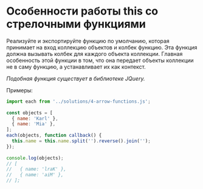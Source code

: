 # Особенности работы this со стрелочными функциями

Реализуйте и экспортируйте функцию по умолчанию, которая принимает на вход коллекцию объектов и колбек функцию. Эта функция должна вызывать колбек для каждого объекта коллекции. Главная особенность этой функции в том, что она передает объекты коллекции не в саму функцию, а устанавливает их как контекст.

*Подобная функция существует в библиотеке JQuery.*

Примеры:

```js
import each from '../solutions/4-arrow-functions.js';
 
const objects = [
  { name: 'Karl' },
  { name: 'Mia' },
];
each(objects, function callback() {
  this.name = this.name.split('').reverse().join('');
});
 
console.log(objects);
// [
//   { name: 'lraK' },
//   { name: 'aiM' },
// ];
```